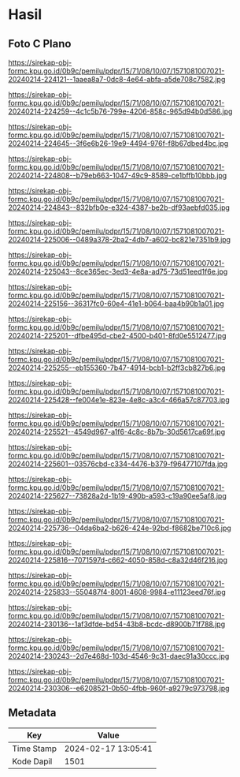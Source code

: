 # Hasil

## Foto C Plano

https://sirekap-obj-formc.kpu.go.id/0b9c/pemilu/pdpr/15/71/08/10/07/1571081007021-20240214-224121--1aaea8a7-0dc8-4e64-abfa-a5de708c7582.jpg

https://sirekap-obj-formc.kpu.go.id/0b9c/pemilu/pdpr/15/71/08/10/07/1571081007021-20240214-224259--4c1c5b76-799e-4206-858c-965d94b0d586.jpg

https://sirekap-obj-formc.kpu.go.id/0b9c/pemilu/pdpr/15/71/08/10/07/1571081007021-20240214-224645--3f6e6b26-19e9-4494-976f-f8b67dbed4bc.jpg

https://sirekap-obj-formc.kpu.go.id/0b9c/pemilu/pdpr/15/71/08/10/07/1571081007021-20240214-224808--b79eb663-1047-49c9-8589-ce1bffb10bbb.jpg

https://sirekap-obj-formc.kpu.go.id/0b9c/pemilu/pdpr/15/71/08/10/07/1571081007021-20240214-224843--832bfb0e-e324-4387-be2b-df93aebfd035.jpg

https://sirekap-obj-formc.kpu.go.id/0b9c/pemilu/pdpr/15/71/08/10/07/1571081007021-20240214-225006--0489a378-2ba2-4db7-a602-bc821e7351b9.jpg

https://sirekap-obj-formc.kpu.go.id/0b9c/pemilu/pdpr/15/71/08/10/07/1571081007021-20240214-225043--8ce365ec-3ed3-4e8a-ad75-73d51eed1f6e.jpg

https://sirekap-obj-formc.kpu.go.id/0b9c/pemilu/pdpr/15/71/08/10/07/1571081007021-20240214-225156--36317fc0-60e4-41e1-b064-baa4b90b1a01.jpg

https://sirekap-obj-formc.kpu.go.id/0b9c/pemilu/pdpr/15/71/08/10/07/1571081007021-20240214-225201--dfbe495d-cbe2-4500-b401-8fd0e5512477.jpg

https://sirekap-obj-formc.kpu.go.id/0b9c/pemilu/pdpr/15/71/08/10/07/1571081007021-20240214-225255--eb155360-7b47-4914-bcb1-b2ff3cb827b6.jpg

https://sirekap-obj-formc.kpu.go.id/0b9c/pemilu/pdpr/15/71/08/10/07/1571081007021-20240214-225428--fe004e1e-823e-4e8c-a3c4-466a57c87703.jpg

https://sirekap-obj-formc.kpu.go.id/0b9c/pemilu/pdpr/15/71/08/10/07/1571081007021-20240214-225521--4549d967-a1f6-4c8c-8b7b-30d5617ca69f.jpg

https://sirekap-obj-formc.kpu.go.id/0b9c/pemilu/pdpr/15/71/08/10/07/1571081007021-20240214-225601--03576cbd-c334-4476-b379-f96477107fda.jpg

https://sirekap-obj-formc.kpu.go.id/0b9c/pemilu/pdpr/15/71/08/10/07/1571081007021-20240214-225627--73828a2d-1b19-490b-a593-c19a90ee5af8.jpg

https://sirekap-obj-formc.kpu.go.id/0b9c/pemilu/pdpr/15/71/08/10/07/1571081007021-20240214-225736--04da6ba2-b626-424e-92bd-f8682be710c6.jpg

https://sirekap-obj-formc.kpu.go.id/0b9c/pemilu/pdpr/15/71/08/10/07/1571081007021-20240214-225816--7071597d-c662-4050-858d-c8a32d46f216.jpg

https://sirekap-obj-formc.kpu.go.id/0b9c/pemilu/pdpr/15/71/08/10/07/1571081007021-20240214-225833--550487f4-8001-4608-9984-e11123eed76f.jpg

https://sirekap-obj-formc.kpu.go.id/0b9c/pemilu/pdpr/15/71/08/10/07/1571081007021-20240214-230136--1af3dfde-bd54-43b8-bcdc-d8900b71f788.jpg

https://sirekap-obj-formc.kpu.go.id/0b9c/pemilu/pdpr/15/71/08/10/07/1571081007021-20240214-230243--2d7e468d-103d-4546-9c31-daec91a30ccc.jpg

https://sirekap-obj-formc.kpu.go.id/0b9c/pemilu/pdpr/15/71/08/10/07/1571081007021-20240214-230306--e6208521-0b50-4fbb-960f-a9279c973798.jpg


## Metadata

| Key        | Value               |
| ---------- | ------------------- |
| Time Stamp | 2024-02-17 13:05:41 |
| Kode Dapil | 1501                |



